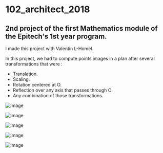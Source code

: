 # 102_architect_2018

## 2nd project of the first Mathematics module of the Epitech's 1st year program.

I made this project with Valentin L-Homel.

In this project, we had to compute points images in a plan after several transformations that were :
- Translation.
- Scaling.
- Rotation centered at O.
- Reflection over any axis that passes through O.
- Any combination of those transformations.

![image](https://user-images.githubusercontent.com/48088392/53827537-a7c8e900-3f7b-11e9-93d1-80cbb973667c.png)

![image](https://user-images.githubusercontent.com/48088392/53827618-d2b33d00-3f7b-11e9-9cad-8060e4f20075.png)

![image](https://user-images.githubusercontent.com/48088392/53827638-de9eff00-3f7b-11e9-8876-efc9b0937f45.png)

![image](https://user-images.githubusercontent.com/48088392/53827658-ea8ac100-3f7b-11e9-8562-375ecba9a538.png)

![image](https://user-images.githubusercontent.com/48088392/53827685-f70f1980-3f7b-11e9-9a13-02f2ac48330a.png)
